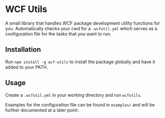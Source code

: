 # WCF Utils
A small library that handles WCF package development utility functions for you. Automatically checks your cwd for a `.wcfutil.yml` which serves as a configuration file for the tasks that you want to run.

## Installation
Run `npm install -g wcf-utils` to install the package globally and have it added to your PATH.

## Usage
Create a `.wcfutil.yml` in your working directory and run `wcfutils`.

Examples for the configuration file can be found in `examples/` and will be further documented at a later point.